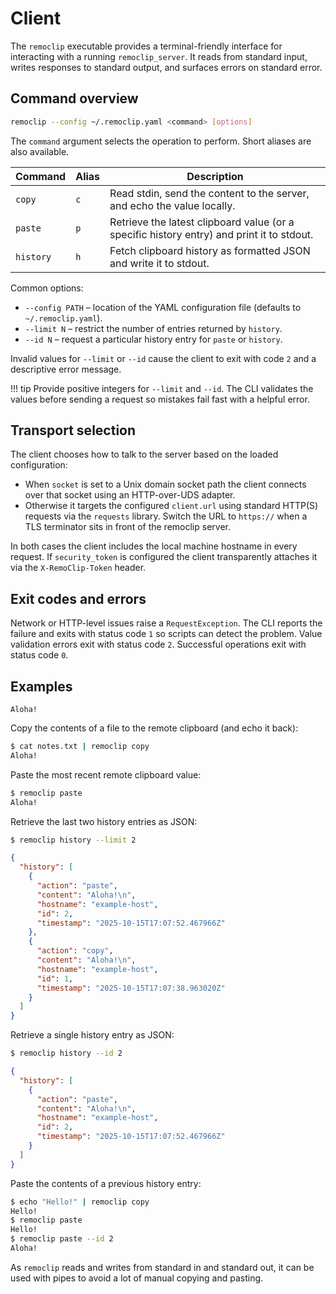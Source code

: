 # Client

The `remoclip` executable provides a terminal-friendly interface for interacting
with a running `remoclip_server`. It reads from standard input, writes responses to
standard output, and surfaces errors on standard error.

## Command overview

```bash
remoclip --config ~/.remoclip.yaml <command> [options]
```

The `command` argument selects the operation to perform. Short aliases are also
available.

| Command | Alias | Description |
| ------- | ----- | ----------- |
| `copy` | `c` | Read stdin, send the content to the server, and echo the value locally. |
| `paste` | `p` | Retrieve the latest clipboard value (or a specific history entry) and print it to stdout. |
| `history` | `h` | Fetch clipboard history as formatted JSON and write it to stdout. |

Common options:

- `--config PATH` – location of the YAML configuration file (defaults to
  `~/.remoclip.yaml`).
- `--limit N` – restrict the number of entries returned by `history`.
- `--id N` – request a particular history entry for `paste` or `history`.

Invalid values for `--limit` or `--id` cause the client to exit with code `2`
and a descriptive error message.

!!! tip
    Provide positive integers for `--limit` and `--id`. The CLI validates the
    values before sending a request so mistakes fail fast with a helpful error.

## Transport selection

The client chooses how to talk to the server based on the loaded
configuration:

- When `socket` is set to a Unix domain socket path the client connects over that
  socket using an HTTP-over-UDS adapter.
- Otherwise it targets the configured `client.url` using standard HTTP(S)
  requests via the `requests` library. Switch the URL to `https://` when a TLS
  terminator sits in front of the remoclip server.

In both cases the client includes the local machine hostname in every request.
If `security_token` is configured the client transparently attaches it via the
`X-RemoClip-Token` header.

## Exit codes and errors

Network or HTTP-level issues raise a `RequestException`. The CLI reports the
failure and exits with status code `1` so scripts can detect the problem. Value
validation errors exit with status code `2`. Successful operations exit with
status code `0`.

## Examples

```text title="notes.txt"
Aloha!
```

Copy the contents of a file to the remote clipboard (and echo it back):

```bash
$ cat notes.txt | remoclip copy
Aloha!
```

Paste the most recent remote clipboard value:

```bash
$ remoclip paste
Aloha!
```

Retrieve the last two history entries as JSON:

```bash
$ remoclip history --limit 2
```

```json
{
  "history": [
    {
      "action": "paste",
      "content": "Aloha!\n",
      "hostname": "example-host",
      "id": 2,
      "timestamp": "2025-10-15T17:07:52.467966Z"
    },
    {
      "action": "copy",
      "content": "Aloha!\n",
      "hostname": "example-host",
      "id": 1,
      "timestamp": "2025-10-15T17:07:38.963020Z"
    }
  ]
}
```

Retrieve a single history entry as JSON:

```bash
$ remoclip history --id 2
```

```json
{
  "history": [
    {
      "action": "paste",
      "content": "Aloha!\n",
      "hostname": "example-host",
      "id": 2,
      "timestamp": "2025-10-15T17:07:52.467966Z"
    }
  ]
}
```

Paste the contents of a previous history entry:

```bash
$ echo "Hello!" | remoclip copy
Hello!
$ remoclip paste
Hello!
$ remoclip paste --id 2
Aloha!
```

As `remoclip` reads and writes from standard in and standard out, it can be used with pipes to avoid a lot of manual copying and pasting. 


